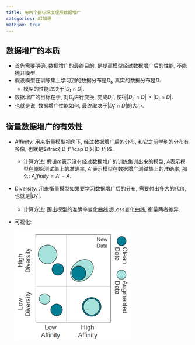 ```yaml
---
title: 用两个指标深度理解数据增广
categories: AI加速
mathjax: true
---
```




## 数据增广的本质

* 首先需要明确, 数据增广的最终目的, 是提高模型经过数据增广后的性能, 不能抛开模型.
* 假设模型在训练集上学习到的数据分布是$D_{t}$, 真实的数据分布是$D$:
  * 模型的性能取决于$|D_t\cap D|$.
* 数据增广的目标在于, 对$D_t$进行变换, 变成$D_t'$, 使得$|D_t' \cap D| > |D_t \cap D|$.
* 也就是说, 数据增广性能如何, 最终取决于$|D_t' \cap D|$的大小.



## 衡量数据增广的有效性

* Affinity: 用来衡量模型视角下, 经过数据增广后的分布, 和它之前学到的分布有多像, 也就是$\frac{|D_t' \cap D|}{|D_t'|}$.

  * 计算方法: 假设$m$表示没有经过数据增广的训练集训出来的模型, $A$表示模型在原始测试集上的准确率, $A'$表示模型在数据增广测试集上的准确率, 那么: $Affinity = A' - A$.

* Diversity: 用来衡量模型如果要学习数据增广后的分布, 需要付出多大的代价, 也就是$|D_t'|$.

  * 计算方法: 画出模型的准确率变化曲线或Loss变化曲线, 衡量两者差异.

* 可视化:

  <img src="./data-augmentation-metric/image-20240916210452607.png" alt="Affinity和Diversity的可视化" style="zoom:50%;" />